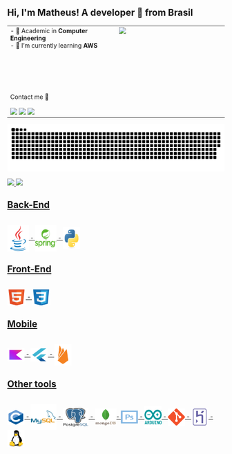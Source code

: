 ## Hi, I'm Matheus! A developer 🚀 from Brasil

<table>
  <tr>
    <td valign="top" width="50%">
- 💼 Academic in <strong> Computer Engineering </strong><br>
- 🌱 I’m currently learning <strong> AWS </strong>
<br><br><br><br><br><br><br>
Contact me 💌 
<br><br>
<div> 
  <a href="https://instagram.com/hsl.matheus" target="_blank"><img src="https://img.shields.io/badge/-Instagram-%23E4405F?style=for-the-badge&logo=instagram&logoColor=white" target="_blank"></a>
  <a href = "mailto:matheus872@hotmail.com"><img src="https://img.shields.io/badge/-Gmail-%23333?style=for-the-badge&logo=gmail&logoColor=white" target="_blank"></a>
  <a href="https://www.linkedin.com/in/hslmatheus" target="_blank"><img src="https://img.shields.io/badge/-LinkedIn-%230077B5?style=for-the-badge&logo=linkedin&logoColor=white" target="_blank"></a> 
    </td>
    <td valign="top" width="50%">
      <img src="https://user-images.githubusercontent.com/70382532/138322189-2db8df52-9dcb-40a0-88a8-c365466bd33d.gif"/>
    </td>
  </tr>
</table>

 ![Snake animation](https://github.com/matheus872/matheus872/blob/output/github-contribution-grid-snake.svg)

 <div>
  <a href="https://github.com/matheus872">
  <img height="180px" src="https://github-readme-stats.vercel.app/api?username=matheus872&show_icons=true&theme=tokyonight&include_all_commits=true&count_private=true"/>
  <img height="180px" src="https://github-readme-stats.vercel.app/api/top-langs/?username=matheus872&layout=compact&langs_count=16&theme=tokyonight"/>
 </div>
 
 <h2>Back-End</h2>
 <div style="display: inline_block"><br>
  <img align="center" alt="Java" height="60" width="50" src="https://raw.githubusercontent.com/devicons/devicon/master/icons/java/java-original.svg">  -  
  <img align="center" alt="Spring" height="60" width="50" src="https://raw.githubusercontent.com/devicons/devicon/master/icons/spring/spring-original-wordmark.svg">  -  
  <img align="center" alt="Python" height="50" width="40" src="https://raw.githubusercontent.com/devicons/devicon/master/icons/python/python-original.svg">
 </div>
 
  <h2>Front-End</h2>
 <div style="display: inline_block"><br>
  <img align="center" alt="Java" height="38" width="43" src="https://raw.githubusercontent.com/devicons/devicon/master/icons/html5/html5-original.svg">  -  
  <img align="center" alt="Spring" height="38" width="43" src="https://raw.githubusercontent.com/devicons/devicon/master/icons/css3/css3-original.svg">
 </div>
 
 <h2>Mobile</h2> 
  <div style="display: inline_block"><br>
  <img align="center" alt="Kotlin" height="30" width="40" src="https://raw.githubusercontent.com/devicons/devicon/master/icons/kotlin/kotlin-original.svg">  -  
  <img align="center" alt="Flutter" height="30" width="40" src="https://raw.githubusercontent.com/devicons/devicon/master/icons/flutter/flutter-original.svg">  -  
  <img align="center" alt="Firebase" height="50" width="40" src="https://raw.githubusercontent.com/devicons/devicon/master/icons/firebase/firebase-plain.svg">
 </div>
 
  <h2>Other tools</h2> 
  <div style="display: inline_block"><br>
  <img align="center" alt="C" height="35" width="40" src="https://raw.githubusercontent.com/devicons/devicon/master/icons/c/c-original.svg">  -  
   <img align="center" alt="MySQL" height="60" width="60" src="https://raw.githubusercontent.com/devicons/devicon/master/icons/mysql/mysql-original-wordmark.svg">  - 
   <img align="center" alt="PostgreSQL" height="45" width="60" src="https://raw.githubusercontent.com/devicons/devicon/master/icons/postgresql/postgresql-original-wordmark.svg"> -
   <img align="center" alt="MongoDB" height="40" width="50" src="https://raw.githubusercontent.com/devicons/devicon/master/icons/mongodb/mongodb-original-wordmark.svg">-
   <img align="center" alt="Photoshop" height="30" width="40" src="https://raw.githubusercontent.com/devicons/devicon/master/icons/photoshop/photoshop-line.svg">   -         
   <img align="center" alt="Arduino" height="50" width="40" src="https://raw.githubusercontent.com/devicons/devicon/master/icons/arduino/arduino-original-wordmark.svg">     -     
   <img align="center" alt="Git" height="40" width="40" src="https://raw.githubusercontent.com/devicons/devicon/master/icons/git/git-original.svg">  -    
   <img align="center" alt="Git" height="40" width="40" src="https://raw.githubusercontent.com/devicons/devicon/master/icons/heroku/heroku-original.svg">  -    
   <img align="center" alt="Git" height="40" width="40" src="https://raw.githubusercontent.com/devicons/devicon/master/icons/linux/linux-original.svg">
 </div>
 
  ##

 
</div>
